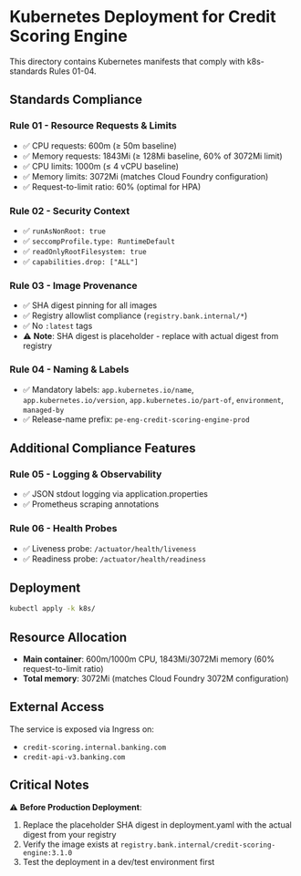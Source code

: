 # Kubernetes Deployment for Credit Scoring Engine

This directory contains Kubernetes manifests that comply with k8s-standards Rules 01-04.

## Standards Compliance

### Rule 01 - Resource Requests & Limits
- ✅ CPU requests: 600m (≥ 50m baseline)
- ✅ Memory requests: 1843Mi (≥ 128Mi baseline, 60% of 3072Mi limit)
- ✅ CPU limits: 1000m (≤ 4 vCPU baseline)
- ✅ Memory limits: 3072Mi (matches Cloud Foundry configuration)
- ✅ Request-to-limit ratio: 60% (optimal for HPA)

### Rule 02 - Security Context
- ✅ `runAsNonRoot: true`
- ✅ `seccompProfile.type: RuntimeDefault`
- ✅ `readOnlyRootFilesystem: true`
- ✅ `capabilities.drop: ["ALL"]`

### Rule 03 - Image Provenance
- ✅ SHA digest pinning for all images
- ✅ Registry allowlist compliance (`registry.bank.internal/*`)
- ✅ No `:latest` tags
- ⚠️ **Note**: SHA digest is placeholder - replace with actual digest from registry

### Rule 04 - Naming & Labels
- ✅ Mandatory labels: `app.kubernetes.io/name`, `app.kubernetes.io/version`, `app.kubernetes.io/part-of`, `environment`, `managed-by`
- ✅ Release-name prefix: `pe-eng-credit-scoring-engine-prod`

## Additional Compliance Features

### Rule 05 - Logging & Observability
- ✅ JSON stdout logging via application.properties
- ✅ Prometheus scraping annotations

### Rule 06 - Health Probes
- ✅ Liveness probe: `/actuator/health/liveness`
- ✅ Readiness probe: `/actuator/health/readiness`

## Deployment

```bash
kubectl apply -k k8s/
```

## Resource Allocation

- **Main container**: 600m/1000m CPU, 1843Mi/3072Mi memory (60% request-to-limit ratio)
- **Total memory**: 3072Mi (matches Cloud Foundry 3072M configuration)

## External Access

The service is exposed via Ingress on:
- `credit-scoring.internal.banking.com`
- `credit-api-v3.banking.com`

## Critical Notes

⚠️ **Before Production Deployment**:
1. Replace the placeholder SHA digest in deployment.yaml with the actual digest from your registry
2. Verify the image exists at `registry.bank.internal/credit-scoring-engine:3.1.0`
3. Test the deployment in a dev/test environment first

